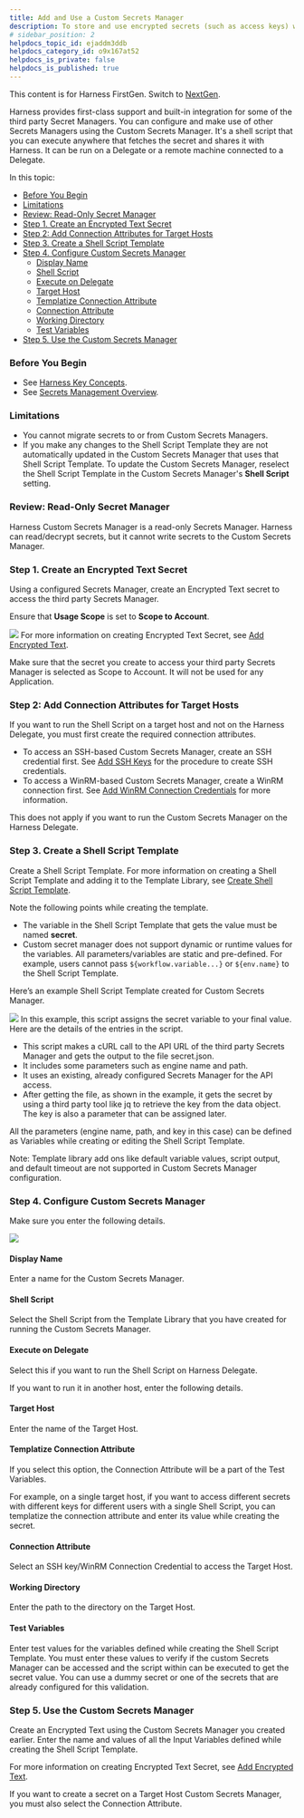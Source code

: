 ```yaml
---
title: Add and Use a Custom Secrets Manager
description: To store and use encrypted secrets (such as access keys) with third party secrets managers, you can add Custom Secrets Managers.
# sidebar_position: 2
helpdocs_topic_id: ejaddm3ddb
helpdocs_category_id: o9x167at52
helpdocs_is_private: false
helpdocs_is_published: true
---
```


This content is for Harness FirstGen. Switch to [NextGen](/docs/platform/secrets/secrets-management/custom-secret-manager).

Harness provides first-class support and built-in integration for some of the third party Secret Managers. You can configure and make use of other Secrets Managers using the Custom Secrets Manager. It's a shell script that you can execute anywhere that fetches the secret and shares it with Harness. It can be run on a Delegate or a remote machine connected to a Delegate.

In this topic:

- [Before You Begin](#before-you-begin)
- [Limitations](#limitations)
- [Review: Read-Only Secret Manager](#review-read-only-secret-manager)
- [Step 1. Create an Encrypted Text Secret](#step-1-create-an-encrypted-text-secret)
- [Step 2: Add Connection Attributes for Target Hosts](#step-2-add-connection-attributes-for-target-hosts)
- [Step 3. Create a Shell Script Template](#step-3-create-a-shell-script-template)
- [Step 4. Configure Custom Secrets Manager](#step-4-configure-custom-secrets-manager)
  - [Display Name](#display-name)
  - [Shell Script](#shell-script)
  - [Execute on Delegate](#execute-on-delegate)
  - [Target Host](#target-host)
  - [Templatize Connection Attribute](#templatize-connection-attribute)
  - [Connection Attribute](#connection-attribute)
  - [Working Directory](#working-directory)
  - [Test Variables](#test-variables)
- [Step 5. Use the Custom Secrets Manager](#step-5-use-the-custom-secrets-manager)

### Before You Begin

* See [Harness Key Concepts](../../../starthere-firstgen/harness-key-concepts.md).
* See [Secrets Management Overview](secret-management.md).

### Limitations

* You cannot migrate secrets to or from Custom Secrets Managers.
* If you make any changes to the Shell Script Template they are not automatically updated in the Custom Secrets Manager that uses that Shell Script Template. To update the Custom Secrets Manager, reselect the Shell Script Template in the Custom Secrets Manager's **Shell Script** setting.

### Review: Read-Only Secret Manager

Harness Custom Secrets Manager is a read-only Secrets Manager. Harness can read/decrypt secrets, but it cannot write secrets to the Custom Secrets Manager.

### Step 1. Create an Encrypted Text Secret

Using a configured Secrets Manager, create an Encrypted Text secret to access the third party Secrets Manager.

Ensure that **Usage Scope** is set to **Scope to Account**.

![](./static/add-and-use-a-custom-secrets-manager-20.png)
For more information on creating Encrypted Text Secret, see [Add Encrypted Text](use-encrypted-text-secrets.md#step-1-add-encrypted-text).

Make sure that the secret you create to access your third party Secrets Manager is selected as Scope to Account. It will not be used for any Application.

### Step 2: Add Connection Attributes for Target Hosts

If you want to run the Shell Script on a target host and not on the Harness Delegate, you must first create the required connection attributes.

* To access an SSH-based Custom Secrets Manager, create an SSH credential first. See [Add SSH Keys](add-ssh-keys.md) for the procedure to create SSH credentials.
* To access a WinRM-based Custom Secrets Manager, create a WinRM connection first. See [Add WinRM Connection Credentials](add-win-rm-connection-credentials.md) for more information.

This does not apply if you want to run the Custom Secrets Manager on the Harness Delegate.

### Step 3. Create a Shell Script Template

Create a Shell Script Template. For more information on creating a Shell Script Template and adding it to the Template Library, see [Create Shell Script Template](../../../continuous-delivery/concepts-cd/deployment-types/use-templates.md#create-shell-script-template).

Note the following points while creating the template.

* The variable in the Shell Script Template that gets the value must be named **secret**.
* Custom secret manager does not support dynamic or runtime values for the variables. All parameters/variables are static and pre-defined. For example, users cannot pass `${workflow.variable...}` or `${env.name}` to the Shell Script Template.

Here’s an example Shell Script Template created for Custom Secrets Manager.

![](./static/add-and-use-a-custom-secrets-manager-21.png)
In this example, this script assigns the secret variable to your final value. Here are the details of the entries in the script.

* This script makes a cURL call to the API URL of the third party Secrets Manager and gets the output to the file secret.json.
* It includes some parameters such as engine name and path.
* It uses an existing, already configured Secrets Manager for the API access.
* After getting the file, as shown in the example, it gets the secret by using a third party tool like jq to retrieve the key from the data object. The key is also a parameter that can be assigned later.

All the parameters (engine name, path, and key in this case) can be defined as Variables while creating or editing the Shell Script Template.

Note: Template library add ons like default variable values, script output, and default timeout are not supported in Custom Secrets Manager configuration.

### Step 4. Configure Custom Secrets Manager

Make sure you enter the following details.

![](./static/add-and-use-a-custom-secrets-manager-22.png)


#### Display Name

Enter a name for the Custom Secrets Manager.

#### Shell Script

Select the Shell Script from the Template Library that you have created for running the Custom Secrets Manager.

#### Execute on Delegate

Select this if you want to run the Shell Script on Harness Delegate. 

If you want to run it in another host, enter the following details.

#### Target Host

Enter the name of the Target Host.

#### Templatize Connection Attribute

If you select this option, the Connection Attribute will be a part of the Test Variables. 

For example, on a single target host, if you want to access different secrets with different keys for different users with a single Shell Script, you can templatize the connection attribute and enter its value while creating the secret.

#### Connection Attribute

Select an SSH key/WinRM Connection Credential to access the Target Host.

#### Working Directory

Enter the path to the directory on the Target Host.

#### Test Variables

Enter test values for the variables defined while creating the Shell Script Template. You must enter these values to verify if the custom Secrets Manager can be accessed and the script within can be executed to get the secret value. You can use a dummy secret or one of the secrets that are already configured for this validation.

### Step 5. Use the Custom Secrets Manager

Create an Encrypted Text using the Custom Secrets Manager you created earlier. Enter the name and values of all the Input Variables defined while creating the Shell Script Template. 

For more information on creating Encrypted Text Secret, see [Add Encrypted Text](use-encrypted-text-secrets.md#step-1-add-encrypted-text).

If you want to create a secret on a Target Host Custom Secrets Manager, you must also select the Connection Attribute.

